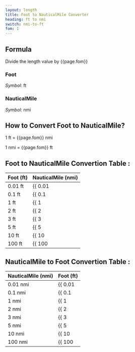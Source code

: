 ```yaml
---
layout: length
title: Foot to NauticalMile Converter
heading: ft to nmi
switch: nmi-to-ft
fom: 1
---
```


## Formula
Divide the length value by {{page.fom}}

### Foot
*Symbol*: ft

### NauticalMile
*Symbol*: nmi

## How to Convert Foot to NauticalMile?
1 ft = {{page.fom}} nmi

1 nmi = {{page.fom}} ft

## Foot to NauticalMile Convertion Table :

| Foot (ft) | NauticalMile (nmi) |
| ---- | ---- |
| 0.01 ft | {{ 0.01 | divided_by: page.fom | round: 5 }} nmi |
| 0.1 ft | {{ 0.1 | divided_by: page.fom | round: 5 }} nmi |
| 1 ft | {{ 1 | divided_by: page.fom | round: 5 }} nmi |
| 2 ft | {{ 2 | divided_by: page.fom | round: 5 }} nmi |
| 3 ft | {{ 3 | divided_by: page.fom | round: 5 }} nmi |
| 5 ft | {{ 5 | divided_by: page.fom | round: 5 }} nmi |
| 10 ft | {{ 10 | divided_by: page.fom | round: 5 }} nmi |
| 100 ft | {{ 100 | divided_by: page.fom | round: 5 }} nmi |

## NauticalMile to Foot Convertion Table :

| NauticalMile (nmi) | Foot (ft) |
| ---- | ---- |
| 0.01 nmi | {{ 0.01 | times: page.fom | round: 5 }} ft |
| 0.1 nmi | {{ 0.1 | times: page.fom | round: 5 }} ft |
| 1 nmi | {{ 1 | times: page.fom | round: 5 }} ft |
| 2 nmi | {{ 2 | times: page.fom | round: 5 }} ft |
| 3 nmi | {{ 3 | times: page.fom | round: 5 }} ft |
| 5 nmi | {{ 5 | times: page.fom | round: 5 }} ft |
| 10 nmi | {{ 10 | times: page.fom | round: 5 }} ft |
| 100 nmi | {{ 100 | times: page.fom | round: 5 }} ft |

<script>
selectInput[5].selected = true
selectOutput[10].selected = true
</script>
